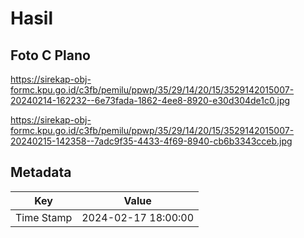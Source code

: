 # Hasil

## Foto C Plano

https://sirekap-obj-formc.kpu.go.id/c3fb/pemilu/ppwp/35/29/14/20/15/3529142015007-20240214-162232--6e73fada-1862-4ee8-8920-e30d304de1c0.jpg

https://sirekap-obj-formc.kpu.go.id/c3fb/pemilu/ppwp/35/29/14/20/15/3529142015007-20240215-142358--7adc9f35-4433-4f69-8940-cb6b3343cceb.jpg


## Metadata

| Key        | Value               |
| ---------- | ------------------- |
| Time Stamp | 2024-02-17 18:00:00 |



